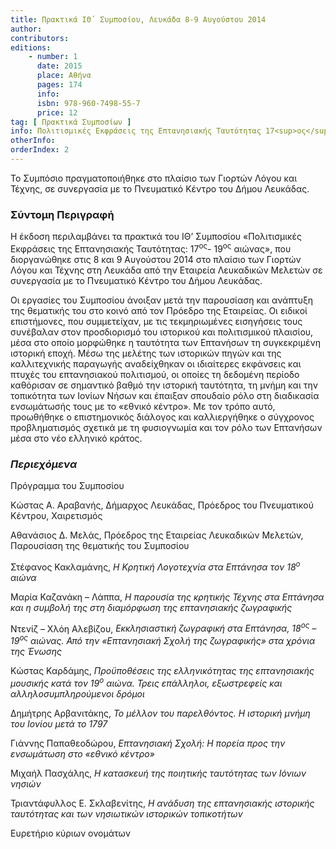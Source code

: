 ```yaml
---
title: Πρακτικά ΙΘ΄ Συμποσίου, Λευκάδα 8-9 Αυγούστου 2014
author: 
contributors: 
editions: 
    - number: 1
      date: 2015
      place: Αθήνα
      pages: 174
      info: 
      isbn: 978-960-7498-55-7
      price: 12
tag: [ Πρακτικά Συμποσίων ]
info: Πολιτισμικές Εκφράσεις της Επτανησιακής Ταυτότητας 17<sup>ος</sup>- 19<sup>ος</sup> αιώνας
otherInfo:
orderIndex: 2
---
```


Το Συμπόσιο πραγματοποιήθηκε στο πλαίσιο των Γιορτών Λόγου και Τέχνης, σε συνεργασία με το Πνευματικό Κέντρο του Δήμου Λευκάδας.

### Σύντομη Περιγραφή

Η έκδοση περιλαμβάνει τα πρακτικά του ΙΘ’ Συμποσίου «Πολιτισμικές Εκφράσεις της Επτανησιακής Ταυτότητας: 17<sup>ος</sup>- 19<sup>ος</sup> αιώνας», που διοργανώθηκε στις 8 και 9 Αυγούστου 2014 στο πλαίσιο των Γιορτών Λόγου και Τέχνης στη Λευκάδα από την Εταιρεία Λευκαδικών Μελετών σε συνεργασία με το Πνευματικό Κέντρο του Δήμου Λευκάδας. 

Οι εργασίες του Συμποσίου άνοιξαν μετά την παρουσίαση και ανάπτυξη της θεματικής του στο κοινό από τον Πρόεδρο της Εταιρείας. Οι ειδικοί επιστήμονες, που συμμετείχαν, με τις τεκμηριωμένες εισηγήσεις τους συνέβαλαν στον προσδιορισμό του ιστορικού και πολιτισμικού πλαισίου, μέσα στο οποίο μορφώθηκε η ταυτότητα των Επτανήσων τη συγκεκριμένη ιστορική εποχή. Μέσω της μελέτης των ιστορικών πηγών και της καλλιτεχνικής παραγωγής αναδείχθηκαν οι ιδιαίτερες εκφάνσεις και πτυχές του επτανησιακού πολιτισμού, οι οποίες τη δεδομένη περίοδο καθόρισαν σε σημαντικό βαθμό την ιστορική ταυτότητα, τη μνήμη και την τοπικότητα των Ιονίων Νήσων και έπαιξαν σπουδαίο ρόλο στη διαδικασία ενσωμάτωσής τους με το «εθνικό κέντρο». Με τον τρόπο αυτό, προωθήθηκε ο επιστημονικός διάλογος και καλλιεργήθηκε ο σύγχρονος προβληματισμός σχετικά με τη φυσιογνωμία και τον ρόλο των Επτανήσων μέσα στο νέο ελληνικό κράτος.

### *Περιεχόμενα*

Πρόγραμμα του Συμποσίου

Κώστας Α. Αραβανής, Δήμαρχος Λευκάδας, Πρόεδρος του Πνευματικού Κέντρου, Χαιρετισμός

Αθανάσιος Δ. Μελάς, Πρόεδρος της Εταιρείας Λευκαδικών Μελετών, Παρουσίαση της θεματικής του Συμποσίου

Στέφανος Κακλαμάνης, *Η Κρητική Λογοτεχνία στα Επτάνησα τον 18<sup>ο</sup> αιώνα*

Μαρία Καζανάκη – Λάππα, *Η παρουσία της κρητικής Τέχνης στα Επτάνησα και η συμβολή της στη διαμόρφωση της επτανησιακής ζωγραφικής*

Ντενίζ – Χλόη Αλεβίζου, *Εκκλησιαστική ζωγραφική στα Επτάνησα, 18<sup>ος</sup> – 19<sup>ος</sup> αιώνας. Από την «Επτανησιακή Σχολή της ζωγραφικής» στα χρόνια της Ένωσης* 

Κώστας Καρδάμης, *Προϋποθέσεις της ελληνικότητας της επτανησιακής μουσικής κατά τον 19<sup>ο</sup> αιώνα. Τρεις επάλληλοι, εξωστρεφείς και αλληλοσυμπληρούμενοι δρόμοι*

Δημήτρης Αρβανιτάκης, *Το μέλλον του παρελθόντος. Η ιστορική μνήμη του Ιονίου μετά το 1797*

Γιάννης Παπαθεοδώρου, *Επτανησιακή Σχολή: Η πορεία προς την ενσωμάτωση στο «εθνικό κέντρο»*

Μιχαήλ Πασχάλης, *Η κατασκευή της ποιητικής ταυτότητας των Ιόνιων νησιών*

Τριαντάφυλλος Ε. Σκλαβενίτης, *Η ανάδυση της επτανησιακής ιστορικής ταυτότητας και των νησιωτικών ιστορικών τοπικοτήτων*

Ευρετήριο κύριων ονομάτων